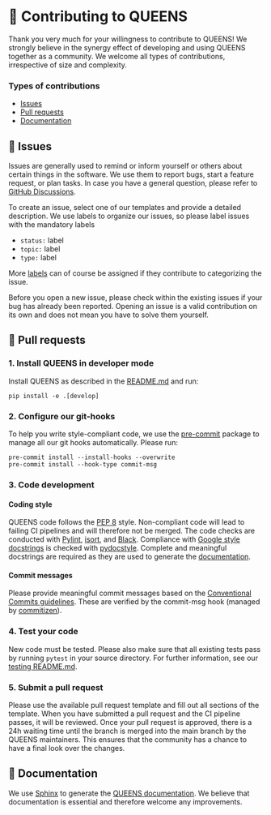 # :busts_in_silhouette: Contributing to QUEENS
Thank you very much for your willingness to contribute to QUEENS! We strongly believe in the synergy
effect of developing and using QUEENS together as a community. We welcome all types of
contributions, irrespective of size and complexity.

### Types of contributions
- [Issues](#rotating_light-Issues)
- [Pull requests](#fishing_pole_and_fish-pull-requests)
- [Documentation](#book-documentation)


## :rotating_light: Issues
Issues are generally used to remind or inform yourself or others about certain things in the
software. We use them to report bugs, start a feature request, or plan tasks. In case you have a
general question, please refer to [GitHub Discussions](https://github.com/queens-py/queens/discussions).

To create an issue, select one of our templates and provide a detailed description. We use labels
to organize our issues, so please label issues with the mandatory labels
- `status:` label
- `topic:` label
- `type:` label

More [labels](https://github.com/queens-py/queens/labels) can of course be assigned if they
contribute to categorizing the issue.

Before you open a new issue, please check within the existing issues if your bug has
already been reported. Opening an issue is a valid contribution on its own and does not mean you
have to solve them yourself.


## :fishing_pole_and_fish: Pull requests

### 1. Install QUEENS in developer mode
Install QUEENS as described in the [README.md](README.md) and run:
```
pip install -e .[develop]
```

### 2. Configure our git-hooks
To help you write style-compliant code, we use the [pre-commit](https://pre-commit.com/) package to manage all our git
hooks automatically. Please run:
```
pre-commit install --install-hooks --overwrite
pre-commit install --hook-type commit-msg
```

### 3. Code development

#### Coding style
QUEENS code follows the [PEP 8](https://www.python.org/dev/peps/pep-0008/) style. Non-compliant code
will lead to failing CI pipelines and will therefore not be merged.
The code checks are conducted with [Pylint](https://pylint.org/),
[isort](https://github.com/PyCQA/isort), and [Black](https://github.com/psf/black).
Compliance with [Google style docstrings](https://github.com/google/styleguide/blob/gh-pages/pyguide.md#38-comments-and-docstrings)
is checked with [pydocstyle](https://github.com/PyCQA/pydocstyle).
Complete and meaningful docstrings are required as they are used to generate the
[documentation](#reading-and-writing-documentation).

#### Commit messages
Please provide meaningful commit messages based on the
[Conventional Commits guidelines](https://www.conventionalcommits.org/en/v1.0.0/).
These are verified by the commit-msg hook (managed by [commitizen](https://github.com/commitizen-tools/commitizen)).

### 4. Test your code
New code must be tested. Please also make sure that all existing tests pass by running `pytest` in
your source directory. For further information, see our [testing README.md](tests/README.md).

### 5. Submit a pull request
Please use the available pull request template and fill out all sections of the template.
When you have submitted a pull request and the CI pipeline passes, it will be reviewed.
Once your pull request is approved, there is a 24h waiting time until the branch is merged into the
main branch by the QUEENS maintainers. This ensures that the community has a chance to have a final look over the changes.


## :book: Documentation
We use [Sphinx](https://www.sphinx-doc.org/en/master/#) to generate the
[QUEENS documentation](https://queens-py.github.io/queens).
We believe that documentation is essential and therefore welcome any improvements.

